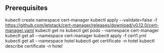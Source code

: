 
## Prerequisites

kubectl create namespace cert-manager
kubectl apply --validate=false -f https://github.com/jetstack/cert-manager/releases/download/v0.12.0/cert-manager.yaml
kubectl get ns
kubectl get pods --namespace cert-manager
kubectl get all --namespace cert-manager
kubectl apply -f cert1.yml
kubectl get all --namespace hotel
kubectl get certificate -n hotel
kubectl describe certificate -n hotel